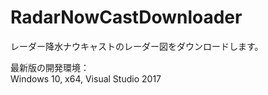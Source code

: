 # RadarNowCastDownloader
レーダー降水ナウキャストのレーダー図をダウンロードします。


最新版の開発環境：  
Windows 10, x64, Visual Studio 2017
